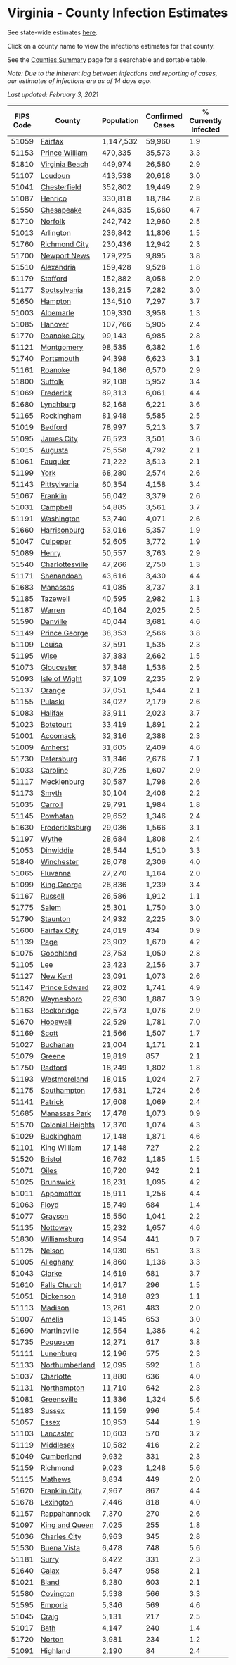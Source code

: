 # Virginia - County Infection Estimates

See state-wide estimates [here](/infections/us-va).

Click on a county name to view the infections estimates for that county.

See the [Counties Summary](/infections/summary-counties) page for a searchable and sortable table.

*Note: Due to the inherent lag between infections and reporting of cases, our estimates of infections are as of 14 days ago.*

*Last updated: February 3, 2021*

|   FIPS Code |                               County |   Population |   Confirmed Cases |   % Currently Infected |   % Total Infected |
|-------------|--------------------------------------|--------------|-------------------|------------------------|--------------------|
|       51059 |                   [Fairfax](fairfax) |    1,147,532 |            59,960 |                    1.9 |               18.9 |
|       51153 |     [Prince William](prince-william) |      470,335 |            35,573 |                    3.3 |               26.7 |
|       51810 |     [Virginia Beach](virginia-beach) |      449,974 |            26,580 |                    2.9 |               18.8 |
|       51107 |                   [Loudoun](loudoun) |      413,538 |            20,618 |                    3.0 |               17.1 |
|       51041 |         [Chesterfield](chesterfield) |      352,802 |            19,449 |                    2.9 |               18.2 |
|       51087 |                   [Henrico](henrico) |      330,818 |            18,784 |                    2.8 |               19.1 |
|       51550 |             [Chesapeake](chesapeake) |      244,835 |            15,660 |                    4.7 |               20.5 |
|       51710 |                   [Norfolk](norfolk) |      242,742 |            12,960 |                    2.5 |               17.4 |
|       51013 |               [Arlington](arlington) |      236,842 |            11,806 |                    1.5 |               18.1 |
|       51760 |       [Richmond City](richmond-city) |      230,436 |            12,942 |                    2.3 |               18.9 |
|       51700 |         [Newport News](newport-news) |      179,225 |             9,895 |                    3.8 |               17.6 |
|       51510 |             [Alexandria](alexandria) |      159,428 |             9,528 |                    1.8 |               22.1 |
|       51179 |                 [Stafford](stafford) |      152,882 |             8,058 |                    2.9 |               17.4 |
|       51177 |         [Spotsylvania](spotsylvania) |      136,215 |             7,282 |                    3.0 |               17.6 |
|       51650 |                   [Hampton](hampton) |      134,510 |             7,297 |                    3.7 |               17.2 |
|       51003 |               [Albemarle](albemarle) |      109,330 |             3,958 |                    1.3 |               11.8 |
|       51085 |                   [Hanover](hanover) |      107,766 |             5,905 |                    2.4 |               17.6 |
|       51770 |         [Roanoke City](roanoke-city) |       99,143 |             6,985 |                    2.8 |               21.8 |
|       51121 |             [Montgomery](montgomery) |       98,535 |             6,382 |                    1.6 |               19.9 |
|       51740 |             [Portsmouth](portsmouth) |       94,398 |             6,623 |                    3.1 |               23.0 |
|       51161 |                   [Roanoke](roanoke) |       94,186 |             6,570 |                    2.9 |               21.3 |
|       51800 |                   [Suffolk](suffolk) |       92,108 |             5,952 |                    3.4 |               20.8 |
|       51069 |               [Frederick](frederick) |       89,313 |             6,061 |                    4.4 |               21.7 |
|       51680 |               [Lynchburg](lynchburg) |       82,168 |             6,221 |                    3.6 |               23.6 |
|       51165 |             [Rockingham](rockingham) |       81,948 |             5,585 |                    2.5 |               23.0 |
|       51019 |                   [Bedford](bedford) |       78,997 |             5,213 |                    3.7 |               20.4 |
|       51095 |             [James City](james-city) |       76,523 |             3,501 |                    3.6 |               15.4 |
|       51015 |                   [Augusta](augusta) |       75,558 |             4,792 |                    2.1 |               19.9 |
|       51061 |                 [Fauquier](fauquier) |       71,222 |             3,513 |                    2.1 |               16.5 |
|       51199 |                         [York](york) |       68,280 |             2,574 |                    2.6 |               12.0 |
|       51143 |         [Pittsylvania](pittsylvania) |       60,354 |             4,158 |                    3.4 |               21.5 |
|       51067 |                 [Franklin](franklin) |       56,042 |             3,379 |                    2.6 |               18.4 |
|       51031 |                 [Campbell](campbell) |       54,885 |             3,561 |                    3.7 |               19.9 |
|       51191 |             [Washington](washington) |       53,740 |             4,071 |                    2.6 |               23.5 |
|       51660 |         [Harrisonburg](harrisonburg) |       53,016 |             5,357 |                    1.9 |               36.0 |
|       51047 |                 [Culpeper](culpeper) |       52,605 |             3,772 |                    1.9 |               25.4 |
|       51089 |                       [Henry](henry) |       50,557 |             3,763 |                    2.9 |               23.6 |
|       51540 |   [Charlottesville](charlottesville) |       47,266 |             2,750 |                    1.3 |               18.8 |
|       51171 |             [Shenandoah](shenandoah) |       43,616 |             3,430 |                    4.4 |               27.0 |
|       51683 |                 [Manassas](manassas) |       41,085 |             3,737 |                    3.1 |               35.1 |
|       51185 |                 [Tazewell](tazewell) |       40,595 |             2,982 |                    1.3 |               22.5 |
|       51187 |                     [Warren](warren) |       40,164 |             2,025 |                    2.5 |               16.5 |
|       51590 |                 [Danville](danville) |       40,044 |             3,681 |                    4.6 |               28.6 |
|       51149 |       [Prince George](prince-george) |       38,353 |             2,566 |                    3.8 |               21.4 |
|       51109 |                     [Louisa](louisa) |       37,591 |             1,535 |                    2.3 |               13.1 |
|       51195 |                         [Wise](wise) |       37,383 |             2,662 |                    1.5 |               22.1 |
|       51073 |             [Gloucester](gloucester) |       37,348 |             1,536 |                    2.5 |               12.7 |
|       51093 |       [Isle of Wight](isle-of-wight) |       37,109 |             2,235 |                    2.9 |               19.6 |
|       51137 |                     [Orange](orange) |       37,051 |             1,544 |                    2.1 |               13.5 |
|       51155 |                   [Pulaski](pulaski) |       34,027 |             2,179 |                    2.6 |               19.8 |
|       51083 |                   [Halifax](halifax) |       33,911 |             2,023 |                    3.7 |               18.5 |
|       51023 |               [Botetourt](botetourt) |       33,419 |             1,891 |                    2.2 |               17.6 |
|       51001 |                 [Accomack](accomack) |       32,316 |             2,388 |                    2.3 |               30.5 |
|       51009 |                   [Amherst](amherst) |       31,605 |             2,409 |                    4.6 |               23.6 |
|       51730 |             [Petersburg](petersburg) |       31,346 |             2,676 |                    7.1 |               27.3 |
|       51033 |                 [Caroline](caroline) |       30,725 |             1,607 |                    2.9 |               16.6 |
|       51117 |           [Mecklenburg](mecklenburg) |       30,587 |             1,798 |                    2.6 |               20.4 |
|       51173 |                       [Smyth](smyth) |       30,104 |             2,406 |                    2.2 |               24.8 |
|       51035 |                   [Carroll](carroll) |       29,791 |             1,984 |                    1.8 |               21.6 |
|       51145 |                 [Powhatan](powhatan) |       29,652 |             1,346 |                    2.4 |               14.1 |
|       51630 |     [Fredericksburg](fredericksburg) |       29,036 |             1,566 |                    3.1 |               17.9 |
|       51197 |                       [Wythe](wythe) |       28,684 |             1,808 |                    2.4 |               19.7 |
|       51053 |               [Dinwiddie](dinwiddie) |       28,544 |             1,510 |                    3.3 |               16.8 |
|       51840 |             [Winchester](winchester) |       28,078 |             2,306 |                    4.0 |               27.0 |
|       51065 |                 [Fluvanna](fluvanna) |       27,270 |             1,164 |                    2.0 |               14.4 |
|       51099 |           [King George](king-george) |       26,836 |             1,239 |                    3.4 |               14.8 |
|       51167 |                   [Russell](russell) |       26,586 |             1,912 |                    1.1 |               22.2 |
|       51775 |                       [Salem](salem) |       25,301 |             1,750 |                    3.0 |               21.4 |
|       51790 |                 [Staunton](staunton) |       24,932 |             2,225 |                    3.0 |               27.9 |
|       51600 |         [Fairfax City](fairfax-city) |       24,019 |               434 |                    0.9 |                6.4 |
|       51139 |                         [Page](page) |       23,902 |             1,670 |                    4.2 |               24.0 |
|       51075 |               [Goochland](goochland) |       23,753 |             1,050 |                    2.8 |               15.1 |
|       51105 |                           [Lee](lee) |       23,423 |             2,156 |                    3.7 |               28.4 |
|       51127 |                 [New Kent](new-kent) |       23,091 |             1,073 |                    2.6 |               14.7 |
|       51147 |       [Prince Edward](prince-edward) |       22,802 |             1,741 |                    4.9 |               25.0 |
|       51820 |             [Waynesboro](waynesboro) |       22,630 |             1,887 |                    3.9 |               25.9 |
|       51163 |             [Rockbridge](rockbridge) |       22,573 |             1,076 |                    2.9 |               14.9 |
|       51670 |                 [Hopewell](hopewell) |       22,529 |             1,781 |                    7.0 |               25.1 |
|       51169 |                       [Scott](scott) |       21,566 |             1,507 |                    1.7 |               21.4 |
|       51027 |                 [Buchanan](buchanan) |       21,004 |             1,171 |                    2.1 |               17.0 |
|       51079 |                     [Greene](greene) |       19,819 |               857 |                    2.1 |               13.8 |
|       51750 |                   [Radford](radford) |       18,249 |             1,802 |                    1.8 |               30.7 |
|       51193 |         [Westmoreland](westmoreland) |       18,015 |             1,024 |                    2.7 |               18.6 |
|       51175 |           [Southampton](southampton) |       17,631 |             1,724 |                    2.6 |               32.9 |
|       51141 |                   [Patrick](patrick) |       17,608 |             1,069 |                    2.4 |               19.0 |
|       51685 |       [Manassas Park](manassas-park) |       17,478 |             1,073 |                    0.9 |               24.1 |
|       51570 | [Colonial Heights](colonial-heights) |       17,370 |             1,074 |                    4.3 |               20.5 |
|       51029 |             [Buckingham](buckingham) |       17,148 |             1,871 |                    4.6 |               41.1 |
|       51101 |         [King William](king-william) |       17,148 |               727 |                    2.2 |               13.4 |
|       51520 |                   [Bristol](bristol) |       16,762 |             1,185 |                    1.5 |               21.8 |
|       51071 |                       [Giles](giles) |       16,720 |               942 |                    2.1 |               17.2 |
|       51025 |               [Brunswick](brunswick) |       16,231 |             1,095 |                    4.2 |               22.0 |
|       51011 |             [Appomattox](appomattox) |       15,911 |             1,256 |                    4.4 |               24.8 |
|       51063 |                       [Floyd](floyd) |       15,749 |               684 |                    1.4 |               13.6 |
|       51077 |                   [Grayson](grayson) |       15,550 |             1,041 |                    2.2 |               21.5 |
|       51135 |                 [Nottoway](nottoway) |       15,232 |             1,657 |                    4.6 |               34.4 |
|       51830 |         [Williamsburg](williamsburg) |       14,954 |               441 |                    0.7 |               10.4 |
|       51125 |                     [Nelson](nelson) |       14,930 |               651 |                    3.3 |               13.6 |
|       51005 |               [Alleghany](alleghany) |       14,860 |             1,136 |                    3.3 |               23.7 |
|       51043 |                     [Clarke](clarke) |       14,619 |               681 |                    3.7 |               14.8 |
|       51610 |         [Falls Church](falls-church) |       14,617 |               296 |                    1.5 |                8.0 |
|       51051 |               [Dickenson](dickenson) |       14,318 |               823 |                    1.1 |               17.7 |
|       51113 |                   [Madison](madison) |       13,261 |               483 |                    2.0 |               11.9 |
|       51007 |                     [Amelia](amelia) |       13,145 |               653 |                    3.0 |               16.0 |
|       51690 |         [Martinsville](martinsville) |       12,554 |             1,386 |                    4.2 |               34.7 |
|       51735 |                 [Poquoson](poquoson) |       12,271 |               617 |                    3.8 |               15.5 |
|       51111 |               [Lunenburg](lunenburg) |       12,196 |               575 |                    2.3 |               14.9 |
|       51133 |     [Northumberland](northumberland) |       12,095 |               592 |                    1.8 |               15.5 |
|       51037 |               [Charlotte](charlotte) |       11,880 |               636 |                    4.0 |               16.9 |
|       51131 |           [Northampton](northampton) |       11,710 |               642 |                    2.3 |               22.6 |
|       51081 |           [Greensville](greensville) |       11,336 |             1,324 |                    5.6 |               40.5 |
|       51183 |                     [Sussex](sussex) |       11,159 |               996 |                    5.4 |               31.4 |
|       51057 |                       [Essex](essex) |       10,953 |               544 |                    1.9 |               16.3 |
|       51103 |               [Lancaster](lancaster) |       10,603 |               570 |                    3.2 |               16.7 |
|       51119 |               [Middlesex](middlesex) |       10,582 |               416 |                    2.2 |               12.5 |
|       51049 |             [Cumberland](cumberland) |        9,932 |               331 |                    2.3 |               11.3 |
|       51159 |                 [Richmond](richmond) |        9,023 |             1,248 |                    5.6 |               52.5 |
|       51115 |                   [Mathews](mathews) |        8,834 |               449 |                    2.0 |               15.3 |
|       51620 |       [Franklin City](franklin-city) |        7,967 |               867 |                    4.4 |               35.4 |
|       51678 |               [Lexington](lexington) |        7,446 |               818 |                    4.0 |               33.5 |
|       51157 |         [Rappahannock](rappahannock) |        7,370 |               270 |                    2.6 |               11.9 |
|       51097 |     [King and Queen](king-and-queen) |        7,025 |               255 |                    1.8 |               11.8 |
|       51036 |         [Charles City](charles-city) |        6,963 |               345 |                    2.8 |               16.7 |
|       51530 |           [Buena Vista](buena-vista) |        6,478 |               748 |                    5.6 |               35.9 |
|       51181 |                       [Surry](surry) |        6,422 |               331 |                    2.3 |               16.3 |
|       51640 |                       [Galax](galax) |        6,347 |               958 |                    2.1 |               52.7 |
|       51021 |                       [Bland](bland) |        6,280 |               603 |                    2.1 |               29.8 |
|       51580 |               [Covington](covington) |        5,538 |               566 |                    3.3 |               31.6 |
|       51595 |                   [Emporia](emporia) |        5,346 |               569 |                    4.6 |               37.6 |
|       51045 |                       [Craig](craig) |        5,131 |               217 |                    2.5 |               13.3 |
|       51017 |                         [Bath](bath) |        4,147 |               240 |                    1.4 |               17.9 |
|       51720 |                     [Norton](norton) |        3,981 |               234 |                    1.2 |               18.4 |
|       51091 |                 [Highland](highland) |        2,190 |                84 |                    2.4 |               12.0 |